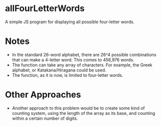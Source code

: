 # allFourLetterWords
A simple JS program for displaying all possible four-letter words.

# Notes

* In the standard 26-word alphabet, there are 26^4 possible
combinations that can make a 4-letter word. This comes to
456,976 words.
* The function can take any array of characters. For example,
the Greek alphabet, or Katakana/Hiragana could be used. 
* The function, as it is now, is limited to four-letter 
words. 

# Other Approaches

* Another approach to this problem would be to create 
some kind of counting system, using the length of the 
array as its base, and counting within a certain number
of digits. 